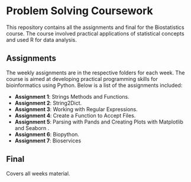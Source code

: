 # Problem Solving Coursework

This repository contains all the assignments and final for the Biostatistics course. The course involved practical applications of statistical concepts and used R for data analysis.
## Assignments
The weekly assignments are in the respective folders for each week. The course is aimed at developing practical programming skills for bioinformatics using Python. Below is a list of the assignments included:

- **Assignment 1**: Strings Methods and Functions.
- **Assignment 2**: String2Dict.
- **Assignment 3**: Working with Regular Expressions.
- **Assignment 4**: Create a Function to Accept Files.
- **Assignment 5**: Parsing with Pands and Creating Plots with Matplotlib and Seaborn .
- **Assignment 6**: Biopython.
- **Assignment 7**: Bioservices


## Final
Covers all weeks material.
